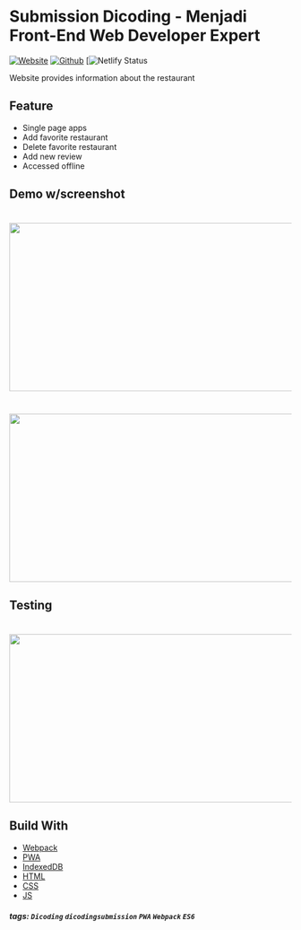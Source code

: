 # Submission Dicoding - Menjadi Front-End Web Developer Expert

[![Website](https://img.shields.io/website?up_color=green&up_message=online&url=https%3A%2F%2Frestroweb.netlify.app)](https://restroweb.netlify.app) [![Github](https://img.shields.io/github/followers/triwibow?label=follow&style=social)](https://github.com/triwibow?tab=followers) [![Netlify Status](https://api.netlify.com/api/v1/badges/bf29bcf8-ae2c-4d1d-ab92-148a782c8c04/deploy-status)

Website provides information about the restaurant

## Feature
* Single page apps
* Add favorite restaurant
* Delete favorite restaurant
* Add new review
* Accessed offline

## Demo w/screenshot

<h1 align='center'> 
<img src = "https://i.ibb.co/mBqsjrh/Screen-Shot-2020-10-24-at-01-34-15.png" width = "600px", height ="300px">
  </h1>
  
  ##
  
  <h1 align='center'> 
<img src = "https://i.ibb.co/NjRVN21/Screen-Shot-2020-10-24-at-00-55-41.png" width = "600px", height ="300px">
</h1>

## Testing

<h1 align='center'> 
<img src = "https://i.ibb.co/qRr9w2d/Screen-Shot-2020-10-24-at-00-56-31.png" width = "600px", height ="300px">
</h1>

## Build With
- [Webpack](https://webpack.js.org/)
- [PWA](https://developers.google.com/web/progressive-web-apps)
- [IndexedDB](https://developers.google.com/web/ilt/pwa/working-with-indexeddb)
- [HTML](https://www.w3schools.com/html/)
- [CSS](https://www.w3schools.com/css/)
- [JS](https://www.javascript.com/)

##### tags: `Dicoding` `dicodingsubmission` `PWA` `Webpack` `ES6`

